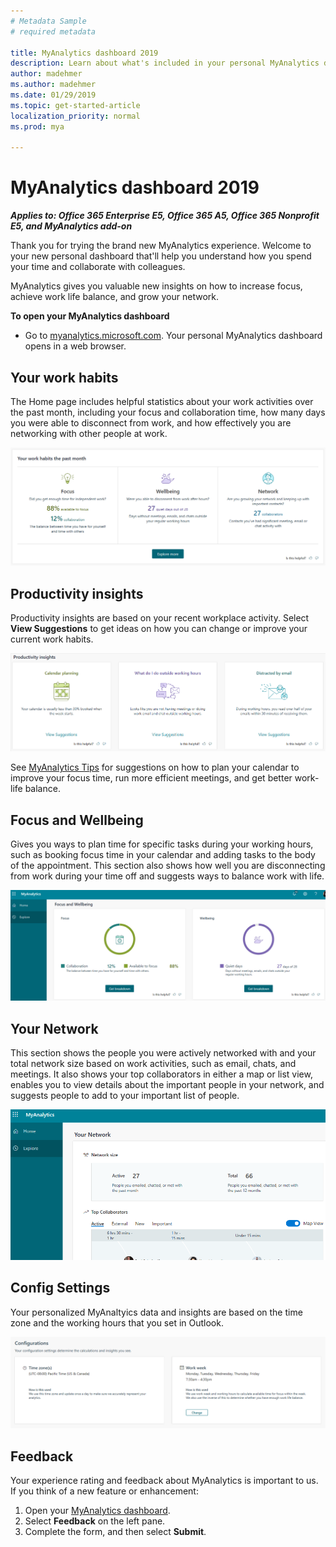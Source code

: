 ```yaml
---
# Metadata Sample
# required metadata

title: MyAnalytics dashboard 2019
description: Learn about what's included in your personal MyAnalytics dashboard 2019
author: madehmer
ms.author: madehmer
ms.date: 01/29/2019
ms.topic: get-started-article
localization_priority: normal 
ms.prod: mya

---
```


# MyAnalytics dashboard 2019

_**Applies to: Office 365 Enterprise E5, Office 365 A5, Office 365 Nonprofit E5, and MyAnalytics add-on**_

Thank you for trying the brand new MyAnalytics experience. Welcome to your new personal dashboard that'll help you understand how you spend your time and collaborate with colleagues.

MyAnalytics gives you valuable new insights on how to increase focus, achieve work life balance, and grow your network.

**To open your MyAnalytics dashboard**

  * Go to [myanalytics.microsoft.com](https://myanalytics.microsoft.com). Your personal MyAnalytics dashboard opens in a web browser.

## Your work habits

The Home page includes helpful statistics about your work activities over the past month, including your focus and collaboration time, how many days you were able to disconnect from work, and how effectively you are networking with other people at work.

![Your work habits](../../Images/mya/use/mya-work-habits.png)

## Productivity insights

Productivity insights are based on your recent workplace activity. Select **View Suggestions** to get ideas on how you can change or improve your current work habits.

![Productivity insights](../../Images/mya/use/pro-insights.png)

See [MyAnalytics Tips](../Overview/tips.md) for suggestions on how to plan your calendar to improve your focus time, run more efficient meetings, and get better work-life balance.

## Focus and Wellbeing

Gives you ways to plan time for specific tasks during your working hours, such as booking focus time in your calendar and adding tasks to the body of the appointment. This section also shows how well you are disconnecting from work during your time off and suggests ways to balance work with life.

![Focus and wellbeing](../../Images/mya/use/mya-focus-wellbeing.png)

## Your Network

This section shows the people you were actively networked with and your total network size based on work activities, such as email, chats, and meetings. It also shows your top collaborators in either a map or list view, enables you to view details about the important people in your network, and suggests people to add to your important list of people. 

![Your Network](../../Images/mya/use/mya-network.png)

## Config Settings

Your personalized MyAnaltyics data and insights are based on the time zone and the working hours that you set in Outlook. 

![Config Settings](../../Images/mya/use/mya-config-settings.png)

## Feedback

Your experience rating and feedback about MyAnalytics is important to us. If you think of a new feature or enhancement:

1. Open your [MyAnalytics dashboard](https://myanalytics.microsoft.com).
2. Select **Feedback** on the left pane.
3. Complete the form, and then select **Submit**.
